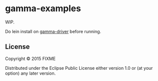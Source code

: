 # gamma-examples

WIP. 

Do lein install on [gamma-driver](https://github.com/kovasb/gamma-driver) before running. 


## License

Copyright © 2015 FIXME

Distributed under the Eclipse Public License either version 1.0 or (at
your option) any later version.
